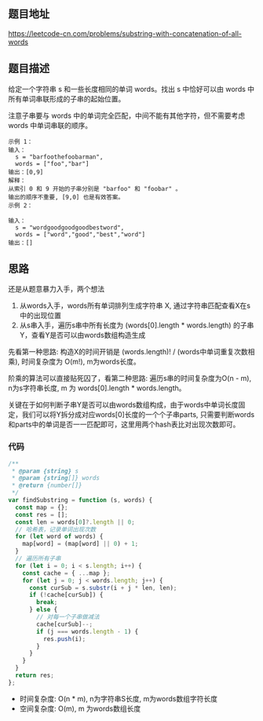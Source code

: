 ## 题目地址
https://leetcode-cn.com/problems/substring-with-concatenation-of-all-words

## 题目描述

给定一个字符串 s 和一些长度相同的单词 words。找出 s 中恰好可以由 words 中所有单词串联形成的子串的起始位置。

注意子串要与 words 中的单词完全匹配，中间不能有其他字符，但不需要考虑 words 中单词串联的顺序。

```
示例 1：
输入：
  s = "barfoothefoobarman",
  words = ["foo","bar"]
输出：[0,9]
解释：
从索引 0 和 9 开始的子串分别是 "barfoo" 和 "foobar" 。
输出的顺序不重要, [9,0] 也是有效答案。
示例 2：

输入：
  s = "wordgoodgoodgoodbestword",
  words = ["word","good","best","word"]
输出：[]
```

## 思路

还是从题意暴力入手，两个想法

1. 从words入手，words所有单词排列生成字符串 X, 通过字符串匹配查看X在s中的出现位置
2. 从s串入手，遍历s串中所有长度为 (words[0].length * words.length) 的子串Y，查看Y是否可以由words数组构造生成

先看第一种思路: 构造X的时间开销是 (words.length)! / (words中单词重复次数相乘), 时间复杂度为 O(m!), m为words长度。

阶乘的算法可以直接贴死囚了，看第二种思路:
遍历s串的时间复杂度为O(n - m), n为s字符串长度, m 为 words[0].length * words.length。

关键在于如何判断子串Y是否可以由words数组构成，由于words中单词长度固定，我们可以将Y拆分成对应words[0]长度的一个个子串parts, 只需要判断words和parts中的单词是否一一匹配即可，这里用两个hash表比对出现次数即可。

### 代码

```js
/**
 * @param {string} s
 * @param {string[]} words
 * @return {number[]}
 */
var findSubstring = function (s, words) {
  const map = {};
  const res = [];
  const len = words[0]?.length || 0;
  // 哈希表，记录单词出现次数
  for (let word of words) {
    map[word] = (map[word] || 0) + 1;
  }
  // 遍历所有子串
  for (let i = 0; i < s.length; i++) {
    const cache = { ...map };
    for (let j = 0; j < words.length; j++) {
      const curSub = s.substr(i + j * len, len);
      if (!cache[curSub]) {
        break;
      } else {
        // 对每一个子串做减法
        cache[curSub]--;
        if (j === words.length - 1) {
          res.push(i);
        }
      }
    }
  }
  return res;
};
```

+ 时间复杂度: O(n * m), n为字符串S长度, m为words数组字符长度
+ 空间复杂度: O(m), m 为words数组长度

